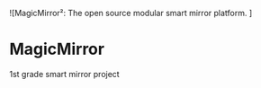 ![MagicMirror²: The open source modular smart mirror platform. ]
# MagicMirror
1st grade smart mirror project
